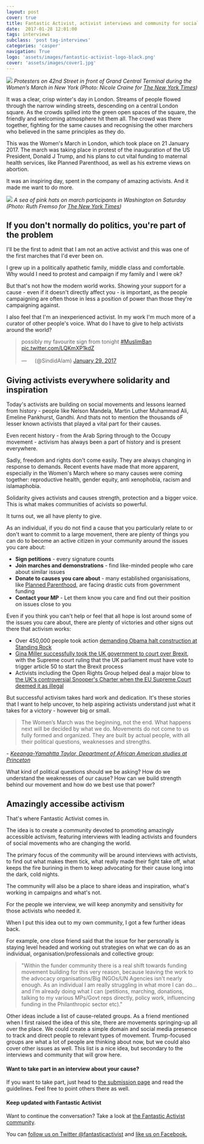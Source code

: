 ```yaml
---
layout: post
cover: true
title: Fantastic Activist, activist interviews and community for social movements
date:  2017-01-28 12:01:00
tags: interviews
subclass: 'post tag-interviews'
categories: 'casper'
navigation: True
logo: 'assets/images/fantastic-activist-logo-black.png'
cover: 'assets/images/cover1.jpg'
---
```


<img src="https://static01.nyt.com/images/2017/01/22/us/22MARCH18/22MARCH18-superJumbo.jpg">
<em>Protesters on 42nd Street in front of Grand Central Terminal during the Women’s March in New York (Photo: Nicole Craine for <a href="https://www.nytimes.com/2017/01/21/us/womens-march.html">The New York Times</a>)</em>

<p>It was a clear, crisp winter's day in London. Streams of people flowed through the narrow winding streets, descending on a central London square. As the crowds spilled into the green open spaces of the square, the friendly and welcoming atmosphere hit them all. The crowd was there together, fighting for the same causes and recognising the other marchers who believed in the same principles as they do.</p>

<p>This was the Women's March in London, which took place on 21 January 2017. The march was taking place in protest of the inauguration of the US President, Donald J Trump, and his plans to cut vital funding to maternal health services, like Planned Parenthood, as well as his extreme views on abortion.</p>

<p>It was an inspiring day, spent in the company of amazing activists. And it made me want to do more.</p>

<img src="https://static01.nyt.com/images/2017/01/22/us/22march8/22march8-superJumbo.jpg">
<em>A sea of pink hats on march participants in Washington on Saturday (Photo: Ruth Fremso for <a href="https://www.nytimes.com/2017/01/21/us/womens-march.html">The New York Times</a>)</em>

<h2>If you don't normally do politics, you're part of the problem</h2>

<p>I'll be the first to admit that I am not an active activist and this was one of the first marches that I'd ever been on.</p>

<p>I grew up in a politically apathetic family, middle class and comfortable. Why would I need to protest and campaign if my family and I were ok?</p>

<p>But that's not how the modern world works. Showing your support for a cause - even if it doesn't directly affect you - is important, as the people campaigning are often those in less a position of power than those they're campaigning against.</p>

<p>I also feel that I'm an inexperienced activist. In my work I'm much more of a curator of other people's voice. What do I have to give to help activists around the world?</p>

<blockquote class="twitter-tweet" data-lang="en"><p lang="en" dir="ltr">possibly my favourite sign from tonight <a href="https://twitter.com/hashtag/MuslimBan?src=hash">#MuslimBan</a> <a href="https://t.co/LQKmXP1kdZ">pic.twitter.com/LQKmXP1kdZ</a></p>&mdash; ㅤ (@SindidAlam) <a href="https://twitter.com/SindidAlam/status/825564319647662083">January 29, 2017</a></blockquote>
<script async src="//platform.twitter.com/widgets.js" charset="utf-8"></script>

<h2>Giving activists everywhere solidarity and inspiration</h2>

<p>Today's activists are building on social movements and lessons learned from history - people like Nelson Mandela, Martin Luther Muhammad Ali, Emeline Pankhurst, Gandhi. And thats not to mention the thousands oF lesser known activists that played a vital part for their causes.</p>

<p>Even recent history - from the Arab Spring through to the Occupy movement - activism has always been a part of history and is present everywhere.</p>

<p>Sadly, freedom and rights don't come easily. They are always changing in response to demands. Recent events have made that more apparent, especially in the Women's March where so many causes were coming together: reproductive health, gender equity, anti xenophobia, racism and islamaphobia.</p>

<p>Solidarity gives activists and causes strength, protection and a bigger voice. This is what makes communities of acivists so powerful.</p>

<p>It turns out, we all have plenty to give.</p>

<p>As an individual, if you do not find a cause that you particularly relate to or don't want to commit to a large movement, there are plenty of things you can do to become an active citizen in your community around the issues you care about:
<ul>
<li><b>Sign petitions</b> - every signature counts</li>
<li><b>Join marches and demonstrations</b> - find like-minded people who care about similar issues</li>
<li><b>Donate to causes you care about</b> - many established organisisations, like <a href="https://www.plannedparenthoodaction.org/blog/trump-moves-to-restrict-access-to-reproductive-health-care-worldwide">Planned Parenthood</a>, are facing drastic cuts from government funding</li>
<li><b>Contact your MP</b> - Let them know you care and find out their position on issues close to you</li>
</ul>

<p>Even if you think you can't help or feel that all hope is lost around some of the issues you care about, there are plenty of victories and other signs out there that activism works:</p>
<ul>
<li> Over 450,000 people took action <a href="http://standwithstandingrock.net/take-action/">demanding Obama halt construction at Standing Rock</a></li>
<li><a href="https://www.theguardian.com/politics/2017/jan/24/supreme-court-brexit-ruling-parliament-vote-article-50">Gina Miller successfully took the UK government to court over Brexit</a>, with the Supreme court ruling that the UK parliament must have vote to trigger article 50 to start the Brexit process</li>
<li>Activists including the Open Rights Group helped deal a major blow to <a href="http://www.wired.co.uk/article/eu-rules-against-snoopers-charter">the UK's controversial Snooper's Charter when the EU Supreme Court deemed it as illegal</a></li>
</ul>
<p>But successful activism takes hard work and dedication. It's these stories that I want to help uncover, to help aspiring activists understand just what it takes for a victory - however big or small.</p>

<blockquote>The Women’s March was the beginning, not the end. What happens next will be decided by what we do. Movements do not come to us fully formed and organized. They are built by actual people, with all their political questions, weaknesses and strengths.</blockquote>
<em>- <a href="https://www.theguardian.com/commentisfree/2017/jan/24/women-march-diversity-minorities-working-class">Keeanga-Yamahtta Taylor, Department of African American studies at Princeton</a></em>

<p>What kind of political questions should we be asking? How do we understand the weaknesses of our cause? How can we build strength behind our movement and how do we best use that power?</p>

<h2>Amazingly accessibe activism</h2>

<p>That's where Fantastic Activist comes in.</p>

<p>The idea is to create a community devoted to promoting amazingly accessible activism, featuring interviews with leading activists and founders of social movements who are changing the world.</p>

<p>The primary focus of the community will be around interviews with activists, to find out what makes them tick, what really made their fight take off, what keeps the fire burining in them to keep advocating for their cause long into the dark, cold nights.</p>

<p>The community will also be a place to share ideas and inspiration, what's working in campaigns and what's not.</p>

<p>For the people we interview, we will keep anonymity and sensitivity for those activists who needed it.</p>

<p>When I put this idea out to my own community, I got a few further ideas back.</p>

<p>For example, one close friend said that the issue for her personally is staying level headed and working out strategies on what we can do as an individual, organisation/professionals and collective group:</p>

<blockquote>"Within the funder community there is a real shift towards funding movement building for this very reason, because leaving the work to the advocacy organisations/Big INGOs/UN Agencies isn't nearly enough. As an individual I am really struggling in what more I can do... and I'm already doing what I can (petitions, marching, donations, talking to my various MPs/Govt reps directly, policy work, influencing funding in the Philanthropic sector etc)."</blockquote>

<p>Other ideas include a list of cause-related groups. As a friend mentioned when I first raised the idea of this site, there are movements springing-up all over the place. We could create a simple domain and social media presence to track and direct people to relevant types of movement. Trump-focused groups are what a lot of people are thinking about now, but we could also cover other issues as well. This list is a nice idea, but secondary to the interviews and community that will grow here.</p>

<h4>Want to take part in an interview about your cause?</h4>

<p>If you want to take part, just head to <a href="/submit">the submission page</a> and read the guidelines. Feel free to point others there as well.</p>

<h4>Keep updated with Fantastic Activist</h4>

<p>Want to continue the conversation? Take a look at <a href="http://community.fantasticactivist.com/">the Fantastic Activist community</a>.</p>

<p>You can <a href="http://twitter.com/fantasticactivist">follow us on Twitter @fantasticactivist</a> and <a href="http://facebook.com/fantasticactivist">like us on Facebook.</a></p>
